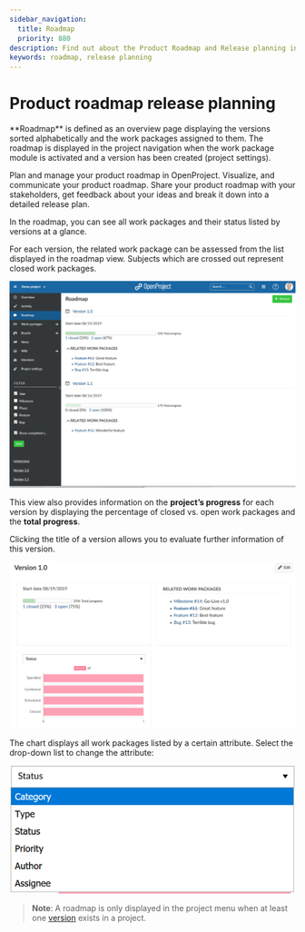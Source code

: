 ```yaml
---
sidebar_navigation:
  title: Roadmap
  priority: 880
description: Find out about the Product Roadmap and Release planning in OpenProject
keywords: roadmap, release planning
---
```


# Product roadmap release planning

<div class="glossary">
**Roadmap** is defined as an overview page displaying the versions sorted alphabetically and the work packages assigned to them. The roadmap is displayed in the project navigation when the work package module is activated and a version has been created (project settings).
</div>

Plan and manage your product roadmap in OpenProject. Visualize, and communicate your product roadmap. Share your product roadmap with your stakeholders, get feedback about your ideas and break it down into a detailed release plan.

In the roadmap, you can see all work packages and their status listed by versions at a glance.

For each version, the related work package can be assessed from the list displayed in the roadmap view. Subjects which are crossed out represent closed work packages.

![Roadmap](1567422228740.png)

This view also provides information on the **project’s progress** for each version by displaying the percentage of closed vs. open work packages and the **total progress**.

Clicking the title of a version allows you to evaluate further information of this version.

![version](1567423006674.png)

The chart displays all work packages listed by a certain attribute. Select the drop-down list to change the attribute:

![roadmap-workpackage-details](1567423371954.png)

> **Note**: A roadmap is only displayed in the project menu when at least one [version](../projects/) exists in a project.
